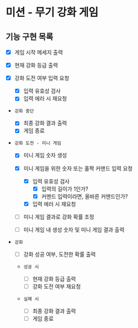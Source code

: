 # 미션 - 무기 강화 게임

## 기능 구현 목록

- [x] 게임 시작 메세지 출력

- [x] 현재 강화 등급 출력

- [x] 강화 도전 여부 입력 요청

  - [x] 입력 유효성 검사
  - [x] 입력 에러 시 재요청

- `강화 중단`

  - [x] 최종 강화 결과 출력
  - [x] 게임 종료

- `강화 도전 - 미니 게임`

  - [x] 미니 게임 숫자 생성

  - [x] 미니 게임을 위한 숫자 또는 홀짝 커맨드 입력 요청

    - [x] 입력 유효성 검사
      - [x] 입력의 길이가 1인가?
      - [x] 커멘드 입력이라면, 올바른 커맨드인가?
    - [x] 입력 에러 시 재요청

  - [ ] 미니 게임 결과로 강화 확률 조정

  - [ ] 미니 게임 내 생성 숫자 및 미니 게임 결과 출력

- `강화`

  - [ ] 강화 성공 여부, 도전한 확률 출력

  - `성공 시`

    - [ ] 현재 강화 등급 출력
    - [ ] 강화 도전 여부 재요청

  - `실패 시`
    - [ ] 최종 강화 결과 출력
    - [ ] 게임 종료
